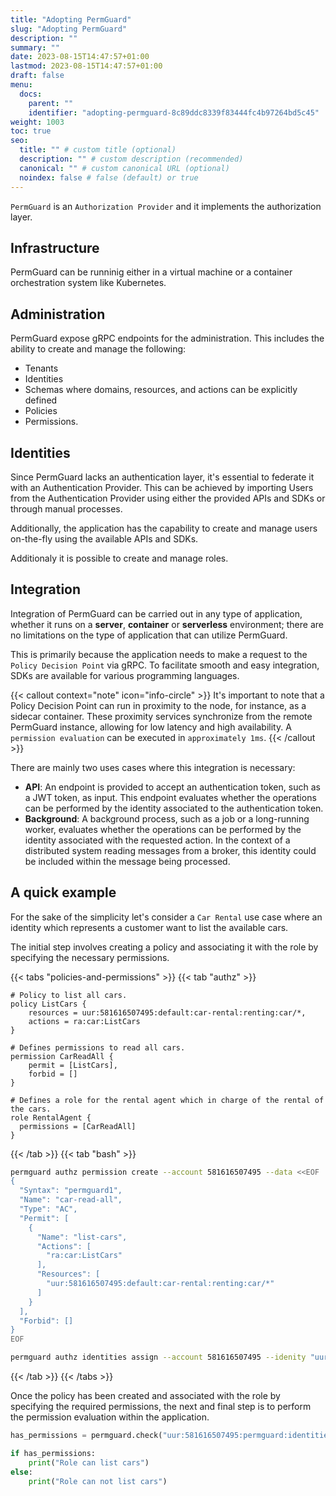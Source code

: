 ```yaml
---
title: "Adopting PermGuard"
slug: "Adopting PermGuard"
description: ""
summary: ""
date: 2023-08-15T14:47:57+01:00
lastmod: 2023-08-15T14:47:57+01:00
draft: false
menu:
  docs:
    parent: ""
    identifier: "adopting-permguard-8c89ddc8339f83444fc4b97264bd5c45"
weight: 1003
toc: true
seo:
  title: "" # custom title (optional)
  description: "" # custom description (recommended)
  canonical: "" # custom canonical URL (optional)
  noindex: false # false (default) or true
---
```


`PermGuard` is an `Authorization Provider` and it implements the authorization layer.
## Infrastructure

PermGuard can be runninig either in a virtual machine or a container orchestration system like Kubernetes.

## Administration

PermGuard expose gRPC endpoints for the administration. This includes the ability to create and manage the following:

- Tenants
- Identities
- Schemas where domains, resources, and actions can be explicitly defined
- Policies
- Permissions.

## Identities

Since PermGuard lacks an authentication layer, it's essential to federate it with an Authentication Provider. This can be achieved by importing Users from the Authentication Provider using either the provided APIs and SDKs or through manual processes.

Additionally, the application has the capability to create and manage users on-the-fly using the available APIs and SDKs.

Additionaly it is possible to create and manage roles.

## Integration

Integration of PermGuard can be carried out in any type of application, whether it runs on a **server**, **container** or **serverless** environment; there are no limitations on the type of application that can utilize PermGuard.

This is primarily because the application needs to make a request to the `Policy Decision Point` via gRPC. To facilitate smooth and easy integration, SDKs are available for various programming languages.

{{< callout context="note" icon="info-circle" >}}
It's important to note that a Policy Decision Point can run in proximity to the node, for instance, as a sidecar container.
These proximity services synchronize from the remote PermGuard instance, allowing for low latency and high availability.
A `permission evaluation` can be executed in `approximately 1ms`.
{{< /callout >}}

There are mainly two uses cases where this integration is necessary:

- **API**: An endpoint is provided to accept an authentication token, such as a JWT token, as input. This endpoint evaluates whether the operations can be performed by the identity associated to the authentication token.
- **Background**: A background process, such as a job or a long-running worker, evaluates whether the operations can be performed by the identity associated with the requested action.
                  In the context of a distributed system reading messages from a broker, this identity could be included within the message being processed.

## A quick example

For the sake of the simplicity let's consider a `Car Rental` use case where an identity which represents a customer want to list the available cars.

The initial step involves creating a policy and associating it with the role by specifying the necessary permissions.

{{< tabs "policies-and-permissions" >}}
{{< tab "authz" >}}

```text
# Policy to list all cars.
policy ListCars {
    resources = uur:581616507495:default:car-rental:renting:car/*,
    actions = ra:car:ListCars
}

# Defines permissions to read all cars.
permission CarReadAll {
    permit = [ListCars],
    forbid = []
}

# Defines a role for the rental agent which in charge of the rental of the cars.
role RentalAgent {
  permissions = [CarReadAll]
}
```

{{< /tab >}}
{{< tab "bash" >}}

```bash
permguard authz permission create --account 581616507495 --data <<EOF
{
  "Syntax": "permguard1",
  "Name": "car-read-all",
  "Type": "AC",
  "Permit": [
    {
      "Name": "list-cars",
      "Actions": [
        "ra:car:ListCars"
      ],
      "Resources": [
        "uur:581616507495:default:car-rental:renting:car/*"
      ]
    }
  ],
  "Forbid": []
}
EOF

permguard authz identities assign --account 581616507495 --idenity "uur:581616507495:permguard:identities:iam:role/rental-agent" --permission "car-read-all"
```

{{< /tab >}}
{{< /tabs >}}

Once the policy has been created and associated with the role by specifying the required permissions, the next and final step is to perform the permission evaluation within the application.

```python
has_permissions = permguard.check("uur:581616507495:permguard:identities:iam:role/rental-agent", "car-rental/1.0.0", "ListCars", "car")

if has_permissions:
    print("Role can list cars")
else:
    print("Role can not list cars")
```
